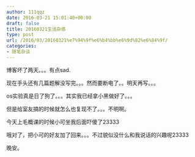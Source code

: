 ```yaml
---
author: 111qqz
date: 2016-03-21 15:01:40+00:00
draft: false
title: 20160321生活杂感
type: post
url: /2016/03/20160321%e7%94%9f%e6%b4%bb%e6%9d%82%e6%84%9f/
categories:
- 随笔杂谈
---
```


博客坏了两天。。。有点sad.

现在手头还有几篇题解没写完。。。然而要断电了。。明天再写。。。

os实验真是日了狗了。。。其实我已经拿小黑做好了。。。

但是给室友搞的时候就怎么也复现不了。。。不明啊。

今天上毛概课的时候小可坐我后面吓傻了23333

哦对了，把小可的好友加了回来。。。不过貌似没什么和我说话的兴趣呢23333

晚安。
